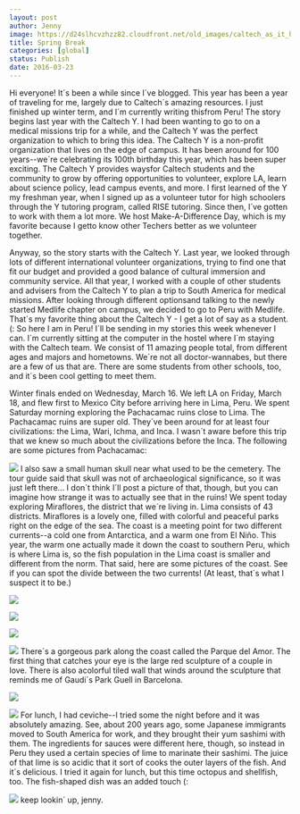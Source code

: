 ```yaml
---
layout: post
author: Jenny
image: https://d24slhcvzhzz82.cloudfront.net/old_images/caltech_as_it_happens/6a0105349b8251970b01bb08cbc59d970d.jpg
title: Spring Break
categories: [global]
status: Publish
date: 2016-03-23
---
```


Hi everyone!
It´s been a while since I´ve blogged. This year has been a year of traveling for me, largely due to Caltech´s amazing resources. I just finished up winter term, and I´m currently writing thisfrom Peru!
The story begins last year with the Caltech Y. I had been wanting to go to on a medical missions trip for a while, and the Caltech Y was the perfect organization to which to bring this idea. The Caltech Y is a non-profit organization that lives on the edge of campus. It has been around for 100 years--we´re celebrating its 100th birthday this year, which has been super exciting. The Caltech Y provides waysfor Caltech students and the community to grow by offering opportunities to volunteer, explore LA, learn about science policy, lead campus events, and more. I first learned of the Y my freshman year, when I signed up as a volunteer tutor for high schoolers through the Y tutoring program, called RISE tutoring. Since then, I´ve gotten to work with them a lot more. We host Make-A-Difference Day, which is my favorite because I getto know other Techers better as we volunteer together.

Anyway, so the story starts with the Caltech Y. Last year, we looked through lots of different international volunteer organizations, trying to find one that fit our budget and provided a good balance of cultural immersion and community service. All that year, I worked with a couple of other students and advisers from the Caltech Y to plan a trip to South America for medical missions. After looking through different optionsand talking to the newly started Medlife chapter on campus, we decided to go to Peru with Medlife. That´s my favorite thing about the Caltech Y - I get a lot of say as a student.  (:
So here I am in Peru! I´ll be sending in my stories this week whenever I can. I´m currently sitting at the computer in the hostel where I´m staying with the Caltech team. We consist of 11 amazing people total, from different ages and majors and hometowns. We´re not all doctor-wannabes, but there are a few of us that are. There are some students from other schools, too, and it´s been cool getting to meet them.

Winter finals ended on Wednesday, March 16. We left LA on Friday, March 18, and flew first to Mexico City before arriving here in Lima, Peru. We spent Saturday morning exploring the Pachacamac ruins close to Lima. The Pachacamac ruins are super old. They´ve been around for at least four civilizations: the Lima, Wari, Ichma, and Inca. I wasn´t aware before this trip that we knew so much about the civilizations before the Inca. The following are some pictures from Pachacamac:

![](https://d24slhcvzhzz82.cloudfront.net/old_images/caltech_as_it_happens/6a0105349b8251970b01b8d1b1c14f970c.jpg)
I also saw a small human skull near what used to be the cemetery. The tour guide said that skull was not of archaeological significance, so it was just left there... I don´t think I´ll post a picture of that, though, but you can imagine how strange it was to actually see that in the ruins!
We spent today exploring Miraflores, the district that we´re living in. Lima consists of 43 districts. Miraflores is a lovely one, filled with colorful and peaceful parks right on the edge of the sea. The coast is a meeting point for two different currents--a cold one from Antarctica, and a warm one from El Niño. This year, the warm one actually made it down the coast to southern Peru, which is where Lima is, so the fish population in the Lima coast is smaller and different from the norm. That said, here are some pictures of the coast. See if you can spot the divide between the two currents! (At least, that´s what I suspect it to be.)


![](https://d24slhcvzhzz82.cloudfront.net/old_images/caltech_as_it_happens/6a0105349b8251970b01b7c82733a7970b.jpg)

![](https://d24slhcvzhzz82.cloudfront.net/old_images/caltech_as_it_happens/6a0105349b8251970b01b7c82732e5970b.jpg)

![](https://d24slhcvzhzz82.cloudfront.net/old_images/caltech_as_it_happens/6a0105349b8251970b01b8d1b1c1c0970c.jpg)

![](https://d24slhcvzhzz82.cloudfront.net/old_images/caltech_as_it_happens/6a0105349b8251970b01b8d1b1c1db970c.jpg)
There´s a gorgeous park along the coast called the Parque del Amor. The first thing that catches your eye is the large red sculpture of a couple in love. There is also acolorful tiled wall that winds around the sculpture that reminds me of Gaudi´s Park Guell in Barcelona.


![](https://d24slhcvzhzz82.cloudfront.net/old_images/6a0105349b8251970b01bb08cbc624970d-320wi.jpg)

![](https://d24slhcvzhzz82.cloudfront.net/old_images/caltech_as_it_happens/6a0105349b8251970b01bb08cbc64e970d.jpg)
For lunch, I had ceviche--I tried some the night before and it was absolutely amazing. See, about 200 years ago, some Japanese immigrants moved to South America for work, and they brought their yum sashimi with them. The ingredients for sauces were different here, though, so instead in Peru they used a certain species of lime to marinate their sashimi. The juice of that lime is so acidic that it sort of cooks the outer layers of the fish. And it´s delicious. I tried it again for lunch, but this time octopus and shellfish, too. The fish-shaped dish was an added touch (:


![](https://d24slhcvzhzz82.cloudfront.net/old_images/caltech_as_it_happens/6a0105349b8251970b01b7c82733a7970b.jpg)
keep lookin´ up,
jenny.

